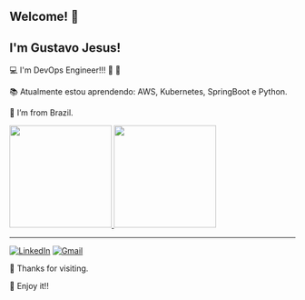## Welcome! 👋

## I'm Gustavo Jesus!

:computer: I'm DevOps Engineer!!! :rocket: :rocket:

:books: Atualmente estou aprendendo: AWS, Kubernetes, SpringBoot e Python.

:house_with_garden: I’m from Brazil.


<div>
	<a href="https://github.com/gustavohaj">
		<img height="180em" src="https://github-readme-stats.vercel.app/api?username=gustavohaj&show_icons=true&theme=graywhite&include_all_commits=true&count_private=true" />
        <img height="180em" src="https://github-readme-stats.vercel.app/api/top-langs/?username=gustavohaj&layout=compact&langs_count=16&graywhite" />
	</a>
</div>

<hr>

[![LinkedIn](https://img.shields.io/badge/linkedin-%230077B5.svg?style=for-the-badge&logo=linkedin&logoColor=white&link=https://www.linkedin.com/in/gustavohaj/)](https://www.linkedin.com/in/gustavohaj)  [![Gmail](https://img.shields.io/badge/Gmail-D14836?style=for-the-badge&logo=gmail&logoColor=white&link=mailto:gustavohenriqueaj@gmail.com)](mailto:gustavohenriqueaj@gmail.com)


:pray: Thanks for visiting.

:call_me_hand: Enjoy it!!


